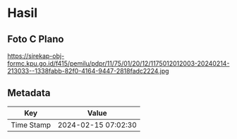 # Hasil

## Foto C Plano

https://sirekap-obj-formc.kpu.go.id/f415/pemilu/pdpr/11/75/01/20/12/1175012012003-20240214-213033--1338fabb-82f0-4164-9447-2818fadc2224.jpg


## Metadata

| Key        | Value               |
| ---------- | ------------------- |
| Time Stamp | 2024-02-15 07:02:30 |




